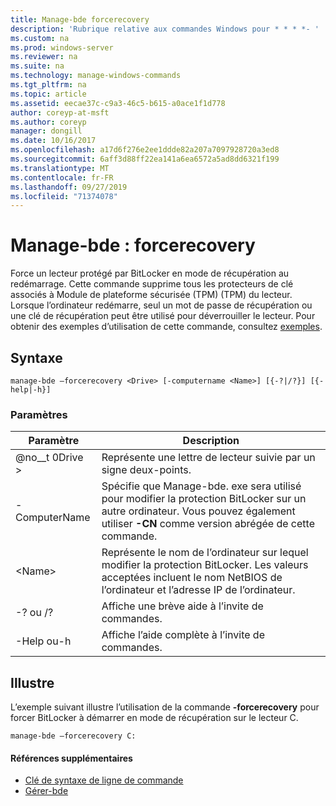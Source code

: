 ```yaml
---
title: Manage-bde forcerecovery
description: 'Rubrique relative aux commandes Windows pour * * * *- '
ms.custom: na
ms.prod: windows-server
ms.reviewer: na
ms.suite: na
ms.technology: manage-windows-commands
ms.tgt_pltfrm: na
ms.topic: article
ms.assetid: eecae37c-c9a3-46c5-b615-a0ace1f1d778
author: coreyp-at-msft
ms.author: coreyp
manager: dongill
ms.date: 10/16/2017
ms.openlocfilehash: a17d6f276e2ee1ddde82a207a7097928720a3ed8
ms.sourcegitcommit: 6aff3d88ff22ea141a6ea6572a5ad8dd6321f199
ms.translationtype: MT
ms.contentlocale: fr-FR
ms.lasthandoff: 09/27/2019
ms.locfileid: "71374078"
---
```

# <a name="manage-bde-forcerecovery"></a>Manage-bde : forcerecovery



Force un lecteur protégé par BitLocker en mode de récupération au redémarrage. Cette commande supprime tous les protecteurs de clé associés à Module de plateforme sécurisée (TPM) (TPM) du lecteur. Lorsque l’ordinateur redémarre, seul un mot de passe de récupération ou une clé de récupération peut être utilisé pour déverrouiller le lecteur. Pour obtenir des exemples d’utilisation de cette commande, consultez [exemples](#BKMK_Examples).

## <a name="syntax"></a>Syntaxe

```
manage-bde –forcerecovery <Drive> [-computername <Name>] [{-?|/?}] [{-help|-h}]
```

### <a name="parameters"></a>Paramètres

|Paramètre|Description|
|---------|-----------|
|@no__t 0Drive >|Représente une lettre de lecteur suivie par un signe deux-points.|
|-ComputerName|Spécifie que Manage-bde. exe sera utilisé pour modifier la protection BitLocker sur un autre ordinateur. Vous pouvez également utiliser **-CN** comme version abrégée de cette commande.|
|\<Name>|Représente le nom de l’ordinateur sur lequel modifier la protection BitLocker. Les valeurs acceptées incluent le nom NetBIOS de l’ordinateur et l’adresse IP de l’ordinateur.|
|-? ou /?|Affiche une brève aide à l’invite de commandes.|
|-Help ou-h|Affiche l’aide complète à l’invite de commandes.|

## <a name="BKMK_Examples"></a>Illustre

L’exemple suivant illustre l’utilisation de la commande **-forcerecovery** pour forcer BitLocker à démarrer en mode de récupération sur le lecteur C.
```
manage-bde –forcerecovery C:
```

#### <a name="additional-references"></a>Références supplémentaires

-   [Clé de syntaxe de ligne de commande](command-line-syntax-key.md)
-   [Gérer-bde](manage-bde.md)